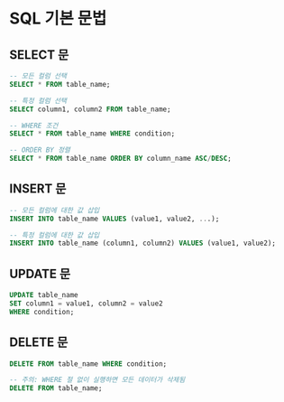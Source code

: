 # SQL 기본 문법

## SELECT 문

```sql
-- 모든 컬럼 선택
SELECT * FROM table_name;

-- 특정 컬럼 선택
SELECT column1, column2 FROM table_name;

-- WHERE 조건
SELECT * FROM table_name WHERE condition;

-- ORDER BY 정렬
SELECT * FROM table_name ORDER BY column_name ASC/DESC;
```

## INSERT 문

```sql
-- 모든 컬럼에 대한 값 삽입
INSERT INTO table_name VALUES (value1, value2, ...);

-- 특정 컬럼에 대한 값 삽입
INSERT INTO table_name (column1, column2) VALUES (value1, value2);
```

## UPDATE 문

```sql
UPDATE table_name
SET column1 = value1, column2 = value2
WHERE condition;
```

## DELETE 문

```sql
DELETE FROM table_name WHERE condition;

-- 주의: WHERE 절 없이 실행하면 모든 데이터가 삭제됨
DELETE FROM table_name;
```
